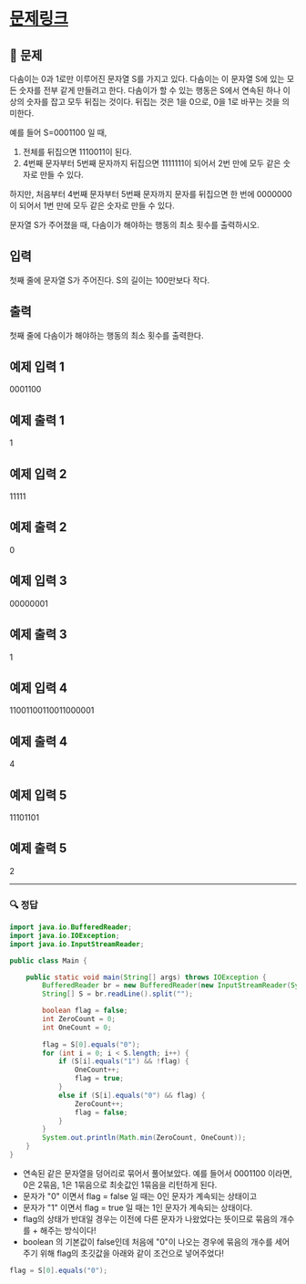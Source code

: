 # [문제링크](https://www.acmicpc.net/problem/1439)

## 📝 문제

다솜이는 0과 1로만 이루어진 문자열 S를 가지고 있다. 다솜이는 이 문자열 S에 있는 모든 숫자를 전부 같게 만들려고 한다. 다솜이가 할 수 있는 행동은 S에서 연속된 하나 이상의 숫자를 잡고 모두 뒤집는 것이다. 뒤집는 것은 1을 0으로, 0을 1로 바꾸는 것을 의미한다.

예를 들어 S=0001100 일 때,

1.  전체를 뒤집으면 1110011이 된다.
2.  4번째 문자부터 5번째 문자까지 뒤집으면 1111111이 되어서 2번 만에 모두 같은 숫자로 만들 수 있다.

하지만, 처음부터 4번째 문자부터 5번째 문자까지 문자를 뒤집으면 한 번에 0000000이 되어서 1번 만에 모두 같은 숫자로 만들 수 있다.

문자열 S가 주어졌을 때, 다솜이가 해야하는 행동의 최소 횟수를 출력하시오.

## 입력

첫째 줄에 문자열 S가 주어진다. S의 길이는 100만보다 작다.

## 출력

첫째 줄에 다솜이가 해야하는 행동의 최소 횟수를 출력한다.

## 예제 입력 1 

0001100

## 예제 출력 1 

1

## 예제 입력 2 

11111

## 예제 출력 2 

0

## 예제 입력 3 

00000001

## 예제 출력 3 

1

## 예제 입력 4 

11001100110011000001

## 예제 출력 4 

4

## 예제 입력 5 

11101101

## 예제 출력 5 

2

---

### 🔍 정답

```java
import java.io.BufferedReader;
import java.io.IOException;
import java.io.InputStreamReader;

public class Main {

    public static void main(String[] args) throws IOException {
        BufferedReader br = new BufferedReader(new InputStreamReader(System.in));
        String[] S = br.readLine().split("");

        boolean flag = false;
        int ZeroCount = 0;
        int OneCount = 0;
        
        flag = S[0].equals("0");
        for (int i = 0; i < S.length; i++) {
            if (S[i].equals("1") && !flag) {
                OneCount++;
                flag = true;
            }
            else if (S[i].equals("0") && flag) {
                ZeroCount++;
                flag = false;
            }
        }
        System.out.println(Math.min(ZeroCount, OneCount));
    }
}
```
- 연속된 같은 문자열을 덩어리로 묶어서 풀어보았다. 예를 들어서 0001100 이라면, 0은 2묶음, 1은 1묶음으로 최솟값인 1묶음을 리턴하게 된다.
- 문자가 "0" 이면서 flag = false 일 때는 0인 문자가 계속되는 상태이고
- 문자가 "1" 이면서 flag = true 일 때는 1인 문자가 계속되는 상태이다.
- flag의 상태가 반대일 경우는 이전에 다른 문자가 나왔었다는 뜻이므로 묶음의 개수를 + 해주는 방식이다!
- boolean 의 기본값이 false인데 처음에 "0"이 나오는 경우에 묶음의 개수를 세어주기 위해 flag의 초깃값을 아래와 같이 조건으로 넣어주었다!

```java
flag = S[0].equals("0");
```